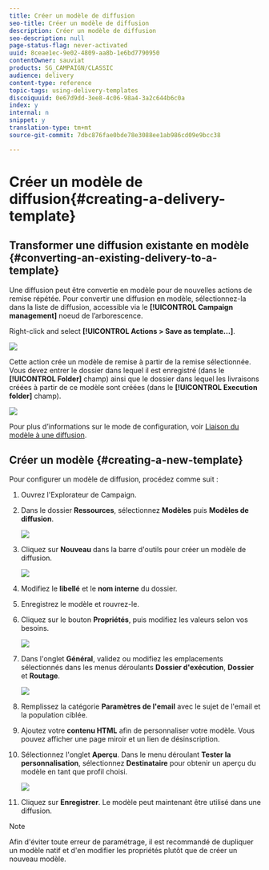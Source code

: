 ```yaml
---
title: Créer un modèle de diffusion
seo-title: Créer un modèle de diffusion
description: Créer un modèle de diffusion
seo-description: null
page-status-flag: never-activated
uuid: 8ceae1ec-9e02-4809-aa8b-1e6bd7790950
contentOwner: sauviat
products: SG_CAMPAIGN/CLASSIC
audience: delivery
content-type: reference
topic-tags: using-delivery-templates
discoiquuid: 0e67d9dd-3ee8-4c06-98a4-3a2c644b6c0a
index: y
internal: n
snippet: y
translation-type: tm+mt
source-git-commit: 7dbc876fae0bde78e3088ee1ab986cd09e9bcc38

---
```



# Créer un modèle de diffusion{#creating-a-delivery-template}

## Transformer une diffusion existante en modèle {#converting-an-existing-delivery-to-a-template}

Une diffusion peut être convertie en modèle pour de nouvelles actions de remise répétée. Pour convertir une diffusion en modèle, sélectionnez-la dans la liste de diffusion, accessible via le **[!UICONTROL Campaign management]** noeud de l’arborescence.

Right-click and select **[!UICONTROL Actions > Save as template...]**.

![](assets/s_ncs_user_campaign_save_as_scenario.png)

Cette action crée un modèle de remise à partir de la remise sélectionnée. Vous devez entrer le dossier dans lequel il est enregistré (dans le **[!UICONTROL Folder]** champ) ainsi que le dossier dans lequel les livraisons créées à partir de ce modèle sont créées (dans le **[!UICONTROL Execution folder]** champ).

![](assets/s_ncs_user_campaign_save_as_scenario_a.png)

Pour plus d’informations sur le mode de configuration, voir [Liaison du modèle à une diffusion](../../delivery/using/creating-a-delivery-from-a-template.md#linking-the-template-to-a-delivery).

## Créer un modèle {#creating-a-new-template}

Pour configurer un modèle de diffusion, procédez comme suit :

1. Ouvrez l&#39;Explorateur de Campaign.
1. Dans le dossier **Ressources**, sélectionnez **Modèles** puis **Modèles de diffusion**.

   ![](assets/delivery_template_1.png)

1. Cliquez sur **Nouveau** dans la barre d&#39;outils pour créer un modèle de diffusion.

   ![](assets/delivery_template_2.png)

1. Modifiez le **libellé** et le **nom interne** du dossier.
1. Enregistrez le modèle et rouvrez-le.
1. Cliquez sur le bouton **Propriétés**, puis modifiez les valeurs selon vos besoins.

   ![](assets/delivery_template_3.png)

1. Dans l&#39;onglet **Général**, validez ou modifiez les emplacements sélectionnés dans les menus déroulants **Dossier d&#39;exécution**, **Dossier** et **Routage**.

   ![](assets/delivery_template_4.png)

1. Remplissez la catégorie **Paramètres de l&#39;email** avec le sujet de l&#39;email et la population ciblée.
1. Ajoutez votre **contenu HTML** afin de personnaliser votre modèle. Vous pouvez afficher une page miroir et un lien de désinscription.
1. Sélectionnez l&#39;onglet **Aperçu**. Dans le menu déroulant **Tester la personnalisation**, sélectionnez **Destinataire** pour obtenir un aperçu du modèle en tant que profil choisi.

   ![](assets/delivery_template_5.png)

1. Cliquez sur **Enregistrer**. Le modèle peut maintenant être utilisé dans une diffusion.

>[!NOTE]
>
>Afin d&#39;éviter toute erreur de paramétrage, il est recommandé de dupliquer un modèle natif et d&#39;en modifier les propriétés plutôt que de créer un nouveau modèle.
